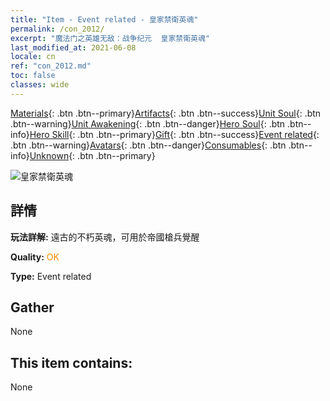 ```yaml
---
title: "Item - Event related - 皇家禁衛英魂"
permalink: /con_2012/
excerpt: "魔法门之英雄无敌：战争纪元  皇家禁衛英魂"
last_modified_at: 2021-06-08
locale: cn
ref: "con_2012.md"
toc: false
classes: wide
---
```

 [Materials](/ItemsCN/){: .btn .btn--primary}[Artifacts](/ItemsCN/Artifacts/){: .btn .btn--success}[Unit Soul](/ItemsCN/UnitSoul/){: .btn .btn--warning}[Unit Awakening](/ItemsCN/UnitAwakening/){: .btn .btn--danger}[Hero Soul](/ItemsCN/HeroSoul/){: .btn .btn--info}[Hero Skill](/ItemsCN/HeroSkill/){: .btn .btn--primary}[Gift](/ItemsCN/Gift/){: .btn .btn--success}[Event related](/ItemsCN/Events/){: .btn .btn--warning}[Avatars](/ItemsCN/Avatars/){: .btn .btn--danger}[Consumables](/ItemsCN/Consumables/){: .btn .btn--info}[Unknown](/ItemsCN/Unknown/){: .btn .btn--primary}

 ![皇家禁衛英魂](/images/t/juexing_101.jpg)

## 詳情
 **玩法詳解:** 遠古的不朽英魂，可用於帝國槍兵覺醒

 **Quality:** <span style="color: #FF8C00">OK</span>

 **Type:** Event related

## Gather

  None

## This item contains:

  None

